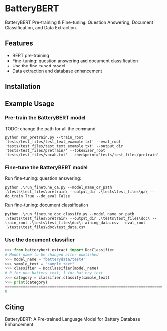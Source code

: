# BatteryBERT
BatteryBERT Pre-training & Fine-tuning: Question Answering, Document Classification, and Data Extraction.

## Features

- BERT pre-training
- Fine-tuning: question answering and document classification
- Use the fine-tuned model
- Data extraction and database enhancement

## Installation

## Example Usage
### Pre-train the BatteryBERT model
TODO: change the path for all the command
```
python run_pretrain.py --train_root 'tests/test_files/test_text_example.txt' --eval_root 'tests/test_files/test_text_example.txt' --output_dir 'tests/test_files/pretrain/' --tokenizer_root 'tests/test_files/vocab.txt' --checkpoint='tests/test_files/pretrain'
```

### Fine-tune the BatteryBERT model
Run fine-tuning: question answering:
```
python .\run_finetune_qa.py --model_name_or_path .\tests\test_files\pretrain\ --output_dir .\tests\test_files\qa\ --do_train True --do_eval False
```

Run fine-tuning: document classification
```
python .\run_finetune_doc_classify.py --model_name_or_path .\tests\test_files\pretrain\ --output_dir .\tests\test_files\doc\ --train_root .\tests\test_files\doc\training_data.csv --eval_root .\tests\test_files\doc\test_data.csv
```
### Use the document classifier
```python
>>> from batterybert.extract import DocClassifier
# Model name to be changed after published
>>> model_name = "batterydata/test4"
>>> sample_text = "sample text"
>>> classifier = DocClassifier(model_name)
# 0 for non-battery text, 1 for battery text
>>> category = classifier.classify(sample_text)
>>> print(category)
=======================================================================================
0
```

## Citing
BatteryBERT: A Pre-trained Language Model for Battery Database Enhancement